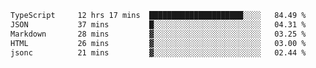 <!--START_SECTION:waka-->

```txt
TypeScript     12 hrs 17 mins  █████████████████████░░░░   84.49 %
JSON           37 mins         █░░░░░░░░░░░░░░░░░░░░░░░░   04.31 %
Markdown       28 mins         ▓░░░░░░░░░░░░░░░░░░░░░░░░   03.25 %
HTML           26 mins         ▓░░░░░░░░░░░░░░░░░░░░░░░░   03.00 %
jsonc          21 mins         ▓░░░░░░░░░░░░░░░░░░░░░░░░   02.44 %
```

<!--END_SECTION:waka-->

